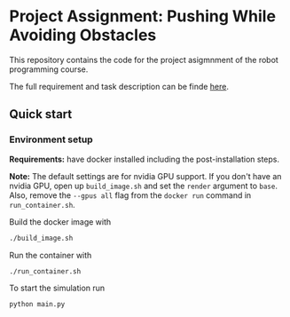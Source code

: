 # Project Assignment: Pushing While Avoiding Obstacles

This repository contains the code for the project asigmnment of the robot programming course.

The full requirement and task description can be finde [here](Project_Task.md).

## Quick start

### Environment setup

**Requirements:** have docker installed including the post-installation steps.

**Note:** The default settings are for nvidia GPU support. If you don't have an nvidia GPU, open up `build_image.sh` and set the `render` argument to `base`. Also, remove the `--gpus all` flag from the `docker run` command in `run_container.sh`.

Build the docker image with

```bash
./build_image.sh
```

Run the container with
```bash
./run_container.sh
```
To start the simulation run
```bash
python main.py
```
